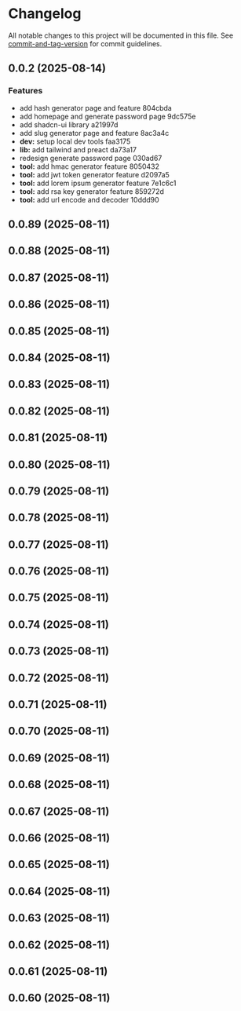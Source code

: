 # Changelog

All notable changes to this project will be documented in this file. See [commit-and-tag-version](https://github.com/absolute-version/commit-and-tag-version) for commit guidelines.

## 0.0.2 (2025-08-14)

### Features

- add hash generator page and feature 804cbda
- add homepage and generate password page 9dc575e
- add shadcn-ui library a21997d
- add slug generator page and feature 8ac3a4c
- **dev:** setup local dev tools faa3175
- **lib:** add tailwind and preact da73a17
- redesign generate password page 030ad67
- **tool:** add hmac generator feature 8050432
- **tool:** add jwt token generator feature d2097a5
- **tool:** add lorem ipsum generator feature 7e1c6c1
- **tool:** add rsa key generator feature 859272d
- **tool:** add url encode and decoder 10ddd90

## 0.0.89 (2025-08-11)

## 0.0.88 (2025-08-11)

## 0.0.87 (2025-08-11)

## 0.0.86 (2025-08-11)

## 0.0.85 (2025-08-11)

## 0.0.84 (2025-08-11)

## 0.0.83 (2025-08-11)

## 0.0.82 (2025-08-11)

## 0.0.81 (2025-08-11)

## 0.0.80 (2025-08-11)

## 0.0.79 (2025-08-11)

## 0.0.78 (2025-08-11)

## 0.0.77 (2025-08-11)

## 0.0.76 (2025-08-11)

## 0.0.75 (2025-08-11)

## 0.0.74 (2025-08-11)

## 0.0.73 (2025-08-11)

## 0.0.72 (2025-08-11)

## 0.0.71 (2025-08-11)

## 0.0.70 (2025-08-11)

## 0.0.69 (2025-08-11)

## 0.0.68 (2025-08-11)

## 0.0.67 (2025-08-11)

## 0.0.66 (2025-08-11)

## 0.0.65 (2025-08-11)

## 0.0.64 (2025-08-11)

## 0.0.63 (2025-08-11)

## 0.0.62 (2025-08-11)

## 0.0.61 (2025-08-11)

## 0.0.60 (2025-08-11)
